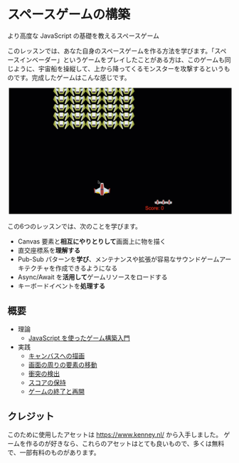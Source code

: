 # スペースゲームの構築

より高度な JavaScript の基礎を教えるスペースゲーム

このレッスンでは、あなた自身のスペースゲームを作る方法を学びます。「スペースインベーダー」というゲームをプレイしたことがある方は、このゲームも同じように、宇宙船を操縦して、上から降ってくるモンスターを攻撃するというものです。完成したゲームはこんな感じです。

![Finished game](../images/pewpew.gif)

この6つのレッスンでは、次のことを学びます。

- Canvas 要素と**相互にやりとりして**画面上に物を描く
- 直交座標系を**理解する**
- Pub-Sub パターンを**学び**、メンテナンスや拡張が容易なサウンドゲームアーキテクチャを作成できるようになる
- Async/Await を**活用して**ゲームリソースをロードする
- キーボードイベントを**処理する**

## 概要

- 理論
   - [JavaScript を使ったゲーム構築入門](../1-introduction/translations/README.ja.md)
- 実践
   - [キャンバスへの描画](../2-drawing-to-canvas/translations/README.ja.md)
   - [画面の周りの要素の移動](../3-moving-elements-around/translations/README.ja.md)
   - [衝突の検出](../4-collision-detection/translations/README.ja.md)
   - [スコアの保持](../5-keeping-score/translations/README.ja.md)
   - [ゲームの終了と再開](../6-end-condition/translations/README.ja.md)

## クレジット

このために使用したアセットは https://www.kenney.nl/ から入手しました。
ゲームを作るのが好きなら、これらのアセットはとても良いもので、多くは無料で、一部有料のものがあります。
